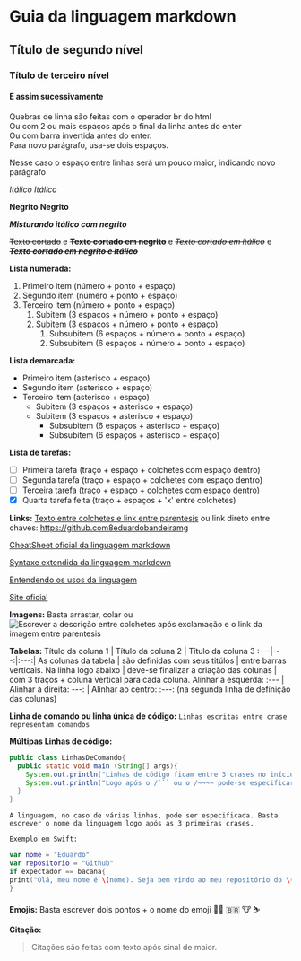 # Guia da linguagem markdown
## Título de segundo nível
### Título de terceiro nível
#### E assim sucessivamente

Quebras de linha são feitas com o operador br do html </br>Ou com 2 ou mais espaços após o final da linha antes do enter  
Ou com barra invertida antes do enter.\
Para novo parágrafo, usa-se dois espaços. 

Nesse caso o espaço entre linhas será um pouco maior, indicando novo parágrafo


*Itálico*   _Itálico_ 

**Negrito** __Negrito__ 

***Misturando itálico com negrito***

~~Texto cortado~~  e **~~Texto cortado em negrito~~** e *~~Texto cortado em itálico~~*  e ***~~Texto cortado em negrito e itálico~~***

**Lista numerada:**
1. Primeiro item (número + ponto + espaço)
2. Segundo item (número + ponto + espaço)
3. Terceiro item (número + ponto + espaço)
   1. Subitem (3 espaços + número + ponto + espaço)
   2. Subitem (3 espaços + número + ponto + espaço)
      1. Subsubitem (6 espaços + número + ponto + espaço)
      2. Subsubitem (6 espaços + número + ponto + espaço)

**Lista demarcada:**
* Primeiro item (asterisco + espaço)
* Segundo item (asterisco + espaço)
* Terceiro item (asterisco + espaço)
   * Subitem (3 espaços + asterisco  + espaço)
   * Subitem (3 espaços + asterisco + espaço)
      * Subsubitem (6 espaços + asterisco + espaço)
      * Subsubitem (6 espaços + asterisco + espaço)


**Lista de tarefas:**
- [ ] Primeira tarefa (traço + espaço + colchetes com espaço dentro)
- [ ] Segunda tarefa (traço + espaço + colchetes com espaço dentro)
- [ ] Terceira tarefa (traço + espaço + colchetes com espaço dentro)
- [x] Quarta tarefa feita (traço + espaços + 'x' entre colchetes)

**Links:**
[Texto entre colchetes e link entre parentesis](https://github.com/eduardobandeiramg)
ou
link direto entre chaves: <https://github.com8eduardobandeiramg>

[CheatSheet oficial da linguagem markdown](https://www.markdownguide.org/cheat-sheet/)

[Syntaxe extendida da linguagem markdown](https://www.markdownguide.org/extended-syntax/)

[Entendendo os usos da linguagem](https://www.markdownguide.org/getting-started/)

[Site oficial](https://www.markdownguide.org)

**Imagens:**
Basta arrastar, colar ou ![Escrever a descrição entre colchetes após exclamação e o link da imagem entre parentesis]()

**Tabelas:**
Título da coluna 1 | Título da coluna 2 | Título da coluna 3
:---|---:|:---:|
As colunas da tabela | são definidas com seus titúlos | entre barras verticais.
Na linha logo abaixo | deve-se finalizar a criação das colunas | com 3 traços + coluna vertical para cada coluna.
Alinhar à esquerda: :--- | Alinhar à direita: ---: | Alinhar ao centro: :---: (na segunda linha de definição das colunas)

**Linha de comando ou linha única de código:**
`Linhas escritas entre crase representam comandos`

**Múltipas Linhas de código:**
```java
public class LinhasDeComando{
  public static void main (String[] args){
    System.out.println("Linhas de código ficam entre 3 crases no início e 3 crases no fim! Também pode usar /~~~~ no inicio e no fim!");
    System.out.println("Logo após o /``` ou o /~~~~ pode-se especificar a linguagem do trecho de código");
  }
}
```
`A linguagem, no caso de várias linhas, pode ser especificada. Basta escrever o nome da linguagem logo após as 3 primeiras crases.`

`Exemplo em Swift:`

```swift
var nome = "Eduardo"
var repositorio = "Github"
if expectador == bacana{
print("Olá, meu nome é \(nome). Seja bem vindo ao meu repositório do \(repositorio)")
}
```

**Emojis:**
Basta escrever dois pontos + o nome do emoji 👨‍🎓 🇧🇷 🐮 ⛷️

**Citação:**
> Citações são feitas com texto após sinal de maior.

